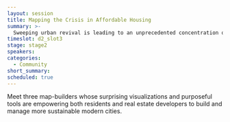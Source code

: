 ```yaml
---
layout: session
title: Mapping the Crisis in Affordable Housing
summary: >-
  Sweeping urban revival is leading to an unprecedented concentration of talent, technology, and economic assets in cities across the globe – and soaring demand for affordable housing in these cities is driving displacement and deepening social disparities. How can mapping help us see (and solve) this housing crisis?
timeslot: d2_slot3
stage: stage2
speakers:
categories:
  - Community
short_summary: 
scheduled: true
---
```


Meet three map-builders whose surprising visualizations and purposeful tools are empowering both residents and real estate developers to build and manage more sustainable modern cities.
